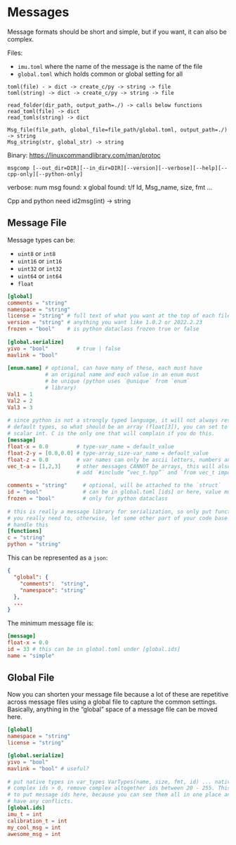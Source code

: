 # Messages

Message formats should be short and simple, but if you want, it can also be complex.
 
Files:
 
- `imu.toml` where the name of the message is the name of the file
- `global.toml` which holds common or global setting for all 

```
toml(file) - > dict -> create_c/py -> string -> file
toml(string) -> dict -> create_c/py -> string -> file
 
read_folder(dir_path, output_path=./) -> calls below functions
read_toml(file) -> dict
read_tomls(string) -> dict
 
Msg_file(file_path, global_file=file_path/global.toml, output_path=./) -> string
Msg_string(str, global_str) -> string
```

Binary:
https://linuxcommandlibrary.com/man/protoc

``` 
msgcomp [--out_dir=DIR][--in_dir=DIR][--version][--verbose][--help][--cpp-only][--python-only]
```

verbose:
num msg found: x
global found: t/f
Id, Msg_name, size, fmt
…
 
Cpp and python need id2msg(int) -> string
 
## Message File

Message types can be:

- `uint8` or `int8`
- `uint16` or `int16`
- `uint32` or `int32`
- `uint64` or `int64`
- `float`
 
```toml
[global]
comments = "string"
namespace = "string"
license = "string" # full text of what you want at the top of each file
version = "string" # anything you want like 1.0.2 or 2022.2.23
frozen = "bool"    # is python dataclass frozen true or false
 
[global.serialize]
yivo = "bool"         # true | false
mavlink = "bool"
 
[enum.name] # optional, can have many of these, each must have
            # an original name and each value in an enum must
            # be unique (python uses `@unique` from `enum`
            # library)
Val1 = 1
Val2 = 2
Val3 = 3
 
# since python is not a strongly typed language, it will not always respect
# default types, so what should be an array (float[3]), you can set to a
# scalar int. C is the only one that will complain if you do this.
[message]
float-x = 0.0         # type-var_name = default_value
float-2-y = [0.0,0.0] # type-array_size-var_name = default_value
float-z = 0.0         # var names can only be ascii letters, numbers and -
vec_t-a = [1,2,3]     # other messages CANNOT be arrays, this will also automatically
                      # add `#include “vec_t.hpp”` and `from vec_t import *` when generated

comments = "string"     # optional, will be attached to the `struct`
id = "bool"             # can be in global.toml [ids] or here, value must be between 20 - 255
frozen = "bool"         # only for python dataclass
 
# this is really a message library for serialization, so only put functions if
# you really need to, otherwise, let some other part of your code base
# handle this
[functions]
c = "string"
python = "string"
```

This can be represented as a `json`:
 
```json
{
  "global": {
    "comments":  "string",
    "namespace": "string"
  },
  ...
}
```
 
The minimum message file is:
 
```toml
[message]
float-x = 0.0
id = 33 # this can be in global.toml under [global.ids]
name = "simple"
```
 
## Global File
 
Now you can shorten your message file because a lot of these are repetitive across message files using a global file
to capture the common settings. Basically, anything in the “global” space of a message file can be moved here.
 
```toml
[global]
namespace = "string"
license = "string"

[global.serialize]
yivo = "bool"
mavlink = "bool" # useful?
 
# put native types in var_types VarTypes(name, size, fmt, id) ... native ids = 0, 
# complex ids > 0, remove complex altogether ids between 20 - 255. This is nice 
# to put message ids here, because you can see them all in one place and know you don’t
# have any conflicts.
[global.ids]
imu_t = int
calibration_t = int
my_cool_msg = int
awesome_msg = int
```